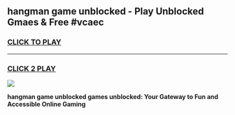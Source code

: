 
## hangman game unblocked - Play Unblocked Gmaes & Free #vcaec
<h3>
<a href="https://news.freeplayer.one?title=hangman_game_unblocked&ref=03M">CLICK TO PLAY</a></h3>
<hr>

<h3>
<a href="https://news.freeplayer.one?title=hangman_game_unblocked&ref=03M">CLICK 2 PLAY</a>
  
</h3>

<a href="https://news.freeplayer.one?title=hangman_game_unblocked&ref=03M"><img src="https://clearcache.store/games.png"></a>


**hangman game unblocked games unblocked: Your Gateway to Fun and Accessible Online Gaming**
